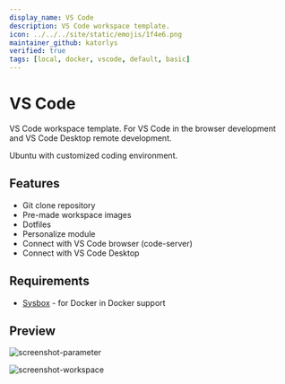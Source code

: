 ```yaml
---
display_name: VS Code
description: VS Code workspace template.
icon: ../../../site/static/emojis/1f4e6.png
maintainer_github: katorlys
verified: true
tags: [local, docker, vscode, default, basic]
---
```


# VS Code
VS Code workspace template. For VS Code in the browser development and VS Code Desktop remote development.

Ubuntu with customized coding environment.

## Features
- Git clone repository
- Pre-made workspace images
- Dotfiles
- Personalize module
- Connect with VS Code browser (code-server)
- Connect with VS Code Desktop

## Requirements
- [Sysbox](https://github.com/nestybox/sysbox) - for Docker in Docker support

## Preview
![screenshot-parameter](https://github.com/katorlys/coderv2-templates/blob/main/images/screenshot-default-parameters.png)

![screenshot-workspace](https://github.com/katorlys/coderv2-templates/blob/main/images/screenshot-default-workspace.png)
